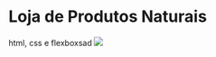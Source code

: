 # Loja de Produtos Naturais

html, css e flexboxsad
<img src="https://github.com/dieegobs/loja-de-produtos-naturais/blob/main/images/Site.png?raw=true"/>
